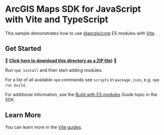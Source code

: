 # ArcGIS Maps SDK for JavaScript with Vite and TypeScript

This sample demonstrates how to use [@arcgis/core](https://www.npmjs.com/package/@arcgis/core) ES modules with [Vite](https://vitejs.dev/).

## Get Started

📁 **[Click here to download this directory as a ZIP file](https://download-directory.github.io?url=https://github.com/Esri/jsapi-resources/tree/main/core-samples/jsapi-vite-ts/))** 📁

Run `npm install` and then start adding modules.

For a list of all available `npm` commands see `scripts` in `package.json`, e.g. `npm run build`.

For additional information, see the [Build with ES modules](https://developers.arcgis.com/javascript/latest/es-modules/) Guide topic in the SDK.

## Learn More

You can learn more in the [Vite guides](https://vitejs.dev/guide/).
